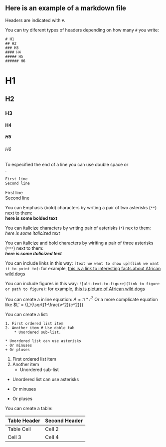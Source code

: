 ## Here is an example of a markdown file

Headers are indicated with `#`.

You can try diferent types of headers depending on how many `#` you write:

```
# H1
## H2
### H3
#### H4
##### H5
###### H6
```

# H1
## H2
### H3
#### H4
##### H5
###### H6

To especified the end of a line you can use double space or <br>.
```
First line
Second line
```
First line <br>
Second line <br>

You can Emphasis (bold) characters by writing a pair of two asterisks (`**`) next to them:  
**here is some bolded text**

You can italicize characters by writing pair of asterisks (`*`) nex to them:  
*here is some italicized text*

You can italicize and bold characters by wiriting a pair of three asterisks (`***`) next to them:  
***here is some italicized text***  

You can include links in this way: `[text we want to show up](link we want it to point to)`: for example, [this is a link to interesting facts about African wild dogs](https://www.fauna-flora.org/species/african-wild-dog?gclid=EAIaIQobChMIpab5w_u-4QIVAR6tBh0mJg2_EAAYASAAEgK4cvD_BwE)

You can include figures in this way: `![alt-text-to-figure](link to figure or path to figure)`: for example, [this is picture of African wild dogs](https://www.tswalu.com/images/uploads/2014/10/2-dogs-lr.jpg)

You can create a inline equation:  $A = \pi*r^{2}$
Or a more complicate equation like $L' = {L}{\sqrt{1-\frac{v^2}{c^2}}}

You can create a list:

```
1. First ordered list item
2. Another item # Use doble tab  
	* Unordered sub-list.
  
* Unordered list can use asterisks
- Or minuses
+ Or pluses
```

1. First ordered list item
2. Another item
    + Unordered sub-list

* Unordered list can use asterisks
- Or minuses
+ Or pluses

You can create a table:

Table Header  | Second Header
------------- | -------------
Table Cell    | Cell 2
Cell 3        | Cell 4
